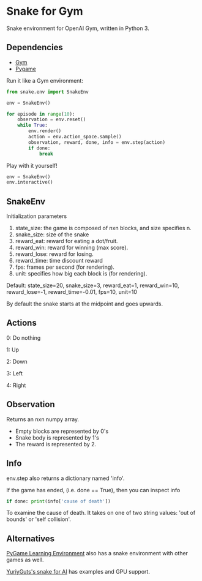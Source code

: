 # Snake for Gym

Snake environment for OpenAI Gym, written in Python 3.

## Dependencies

* [Gym](https://github.com/openai/gym)
* [Pygame](https://www.pygame.org)

Run it like a Gym environment:

```python
from snake.env import SnakeEnv

env = SnakeEnv()

for episode in range(10):
    observation = env.reset()
    while True:
        env.render()
        action = env.action_space.sample()
        observation, reward, done, info = env.step(action)
        if done:
            break
```

Play with it yourself!

```python
env = SnakeEnv()
env.interactive()
```

## SnakeEnv

Initialization parameters

1. state_size: the game is composed of nxn blocks, and size specifies n.
2. snake_size: size of the snake
3. reward_eat: reward for eating a dot/fruit.
4. reward_win: reward for winning (max score).
5. reward_lose: reward for losing.
6. reward_time: time discount reward
7. fps: frames per second (for rendering).
8. unit: specifies how big each block is (for rendering).

Default: state_size=20, snake_size=3, reward_eat=1, reward_win=10, reward_lose=-1, reward_time=-0.01, fps=10, unit=10

By default the snake starts at the midpoint and goes upwards.

## Actions

0: Do nothing

1: Up

2: Down

3: Left

4: Right

## Observation

Returns an nxn numpy array.

* Empty blocks are represented by 0's
* Snake body is represented by 1's
* The reward is represented by 2.

## Info

env.step also returns a dictionary named 'info'.

If the game has ended, (i.e. done == True), then you can inspect info

```python
if done: print(info['cause of death'])
```

To examine the cause of death. It takes on one of two string values: 'out of bounds' or 'self collision'.

## Alternatives

[PyGame Learning Environment](http://pygame-learning-environment.readthedocs.io/) also has a snake environment with other games as well.

[YuriyGuts's snake for AI](https://github.com/YuriyGuts/snake-ai-reinforcement) has examples and GPU support.
